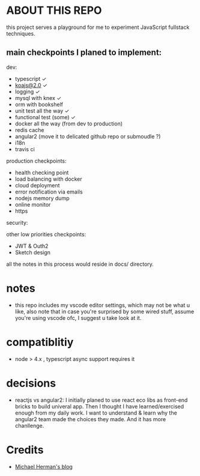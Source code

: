 # ABOUT THIS REPO
this project serves a playground for me to experiment JavaScript fullstack techniques.

## main checkpoints I planed to implement:
dev:
* typescript ✓
* koajs@2.0 ✓
* logging ✓
* mysql with knex ✓
* orm with bookshelf
* unit test all the way ✓
* functional test (some) ✓
* docker all the way (from dev to production)
* redis cache
* angular2 (move it to delicated github repo or submoudle ?)
* i18n
* travis ci

production checkpoints:
* health checking point
* load balancing with docker
* cloud deployment
* error notification via emails
* nodejs memory dump
* online monitor
* https

security:


other low priorities checkpoints:
* JWT & Outh2
* Sketch design

all the notes in this process would reside in docs/ directory.


# notes
* this repo includes my vscode editor settings, which may not be what u like, also note that in case 
you're surprised by some wired stuff, assume you're using vscode ofc, I suggest u take look at it.

# compatiblitiy
* node > 4.x ,  typescript async support requires it


# decisions
* reactjs vs angular2:
    I initially planed to use react eco libs as front-end bricks to build univeral app. Then I thought
    I have learned/exercised enough from my daily work. I want to understand & learn why the angular2 team
    made the choices they made. And it has more chanllenge.


# Credits
* [Michael Herman's blog](http://mherman.org/)